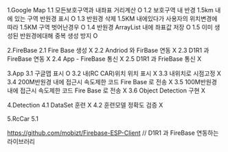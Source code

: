1.Google Map
1.1 모든보호구역과 내좌표 거리계산 O
1.2 보호구역 내 반경 1.5km 내에 있는 구역 반원경 표시 O
1.3 반원경 삭제 1.5KM 내에있다가 사용자의 위치변경에 따라 1.5KM 구역 벗어난경우 O
1.4 반원경 ArrayList 내에 좌표값 저장 O
1.5 이미 생성된 반원경에대해 중복 생성 방지 O

2.FireBase
2.1 Fire Base 생성 X
2.2 Andriod 와 FirBase 연동 X
2.3 D1R1 과 FireBase 연동 X 
2.4 App - FireBase 통신 X
2.5 D1R1 과 FrieBase 통신 X

3.App
3.1 구글맵 표시 O
3.2 내(RC CAR)위치 위치 표시 X
3.3 내위치로 시점고정 X
3.4 200M반원경 내에 접근시 속도제한 코드 Fire Base 로 전송 X
3.5 100M반원경 내에 접근시 속도제한 코드 Fire Base 로 전송 X
3.6 Object Detection 구현 X

4.Detection
4.1 DataSet 훈련 X
4.2 훈련모델 정확도 검증 X

5.RcCar
5.1 

https://github.com/mobizt/Firebase-ESP-Client  // D1R1 과 FireBase 연동하는 라이브러리
